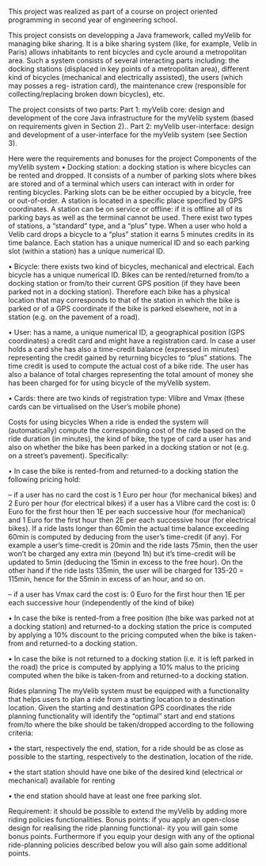This project was realized as part of a course on project oriented programming in second year of engineering school. 

This project consists on developping a Java framework, called myVelib for managing bike sharing. 
It is a bike sharing system (like, for example, Velib in Paris) allows inhabitants to rent bicycles
and cycle around a metropolitan area. Such a system consists of several interacting parts
including: the docking stations (displaced in key points of a metropolitan area), different
kind of bicycles (mechanical and electrically assisted), the users (which may posses a reg-
istration card), the maintenance crew (responsible for collecting/replacing broken down
bicycles), etc.

The project consists of two parts:
Part 1: myVelib core: design and development of the core Java infrastructure for the myVelib
system (based on requirements given in Section 2)..
Part 2: myVelib user-interface: design and development of a user-interface for the myVelib
system (see Section 3).

Here were the requirements and bonuses for the project 
Components of the myVelib system
• Docking station: a docking station is where bicycles can be rented and dropped. It
consists of a number of parking slots where bikes are stored and of a terminal which
users can interact with in order for renting bicycles. Parking slots can be be either
occupied by a bicycle, free or out-of-order. A station is located in a specific place
specified by GPS coordinates. A station can be on service or offline: if it is offline
all of its parking bays as well as the terminal cannot be used. There exist two types
of stations, a “standard” type, and a “plus” type. When a user who hold a Velib
card drops a bicycle to a “plus” station it earns 5 minutes credits in its time balance.
Each station has a unique numerical ID and so each parking slot (within a station)
has a unique numerical ID.

• Bicycle: there exists two kind of bicycles, mechanical and electrical. Each bicycle
has a unique numerical ID. Bikes can be rented/returned from/to a docking station
or from/to their current GPS position (if they have been parked not in a docking
station). Therefore each bike has a physical location that may corresponds to that of
the station in which the bike is parked or of a GPS coordinate if the bike is parked
elsewhere, not in a station (e.g. on the pavement of a road).

• User: has a name, a unique numerical ID, a geographical position (GPS coordinates)
a credit card and might have a registration card. In case a user holds a card she has
also a time-credit balance (expressed in minutes) representing the credit gained by
returning bicycles to “plus” stations. The time credit is used to compute the actual
cost of a bike ride. The user has also a balance of total charges representing the total
amount of money she has been charged for for using bicycle of the myVelib system.

• Cards: there are two kinds of registration type: Vlibre and Vmax (these cards can
be virtualised on the User’s mobile phone)


Costs for using bicycles
When a ride is ended the system will (automatically) compute the corresponding cost of
the ride based on the ride duration (in minutes), the kind of bike, the type of card a user
has and also on whether the bike has been parked in a docking station or not (e.g. on a
street’s pavement). Specifically:

• In case the bike is rented-from and returned-to a docking station the following pricing
hold:

  – if a user has no card the cost is 1 Euro per hour (for mechanical bikes) and 2
Euro per hour (for electrical bikes)
if a user has a Vlibre card the cost is: 0 Euro for the first hour then 1E per
each successive hour (for mechanical) and 1 Euro for the first hour then 2E per
each successive hour (for electrical bikes). If a ride lasts longer than 60min the
actual time balance exceeding 60min is computed by deducing from the user’s
time-credit (if any). For example a user’s time-credit is 20min and the ride
lasts 75min, then the user won’t be charged any extra min (beyond 1h) but it’s
time-credit will be updated to 5min (deducing the 15min in excess to the free
hour). On the other hand if the ride lasts 135min, the user will be charged for
135-20 = 115min, hence for the 55min in excess of an hour, and so on.

  – if a user has Vmax card the cost is: 0 Euro for the first hour then 1E per each
successive hour (independently of the kind of bike)

• In case the bike is rented-from a free position (the bike was parked not at a docking
station) and returned-to a docking station the price is computed by applying a 10%
discount to the pricing computed when the bike is taken-from and returned-to a
docking station.

• In case the bike is not returned to a docking station (i.e. it is left parked in the road)
the price is computed by applying a 10% malus to the pricing computed when the
bike is taken-from and returned-to a docking station.

Rides planning
The myVelib system must be equipped with a functionality that helps users to plan a ride
from a starting location to a destination location. Given the starting and destination GPS
coordinates the ride planning functionality will identify the “optimal” start and end stations
from/to where the bike should be taken/dropped according to the following criteria:

• the start, respectively the end, station, for a ride should be as close as possible to
the starting, respectively to the destination, location of the ride.

• the start station should have one bike of the desired kind (electrical or mechanical)
available for renting

• the end station should have at least one free parking slot.

Requirement: it should be possible to extend the myVelib by adding more riding policies
functionalities.
Bonus points: if you apply an open-close design for realising the ride planning functional-
ity you will gain some bonus points. Furthermore if you equip your design with any of the
optional ride-planning policies described below you will also gain some additional points.
